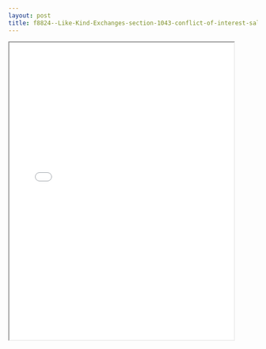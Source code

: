 ```yaml
---
layout: post
title: f8824--Like-Kind-Exchanges-section-1043-conflict-of-interest-sales
---
```


<div class="pdf-container">
<iframe src="/ea/_pdf-2-md/f8824--Like-Kind-Exchanges-section-1043-conflict-of-interest-sales.pdf" height="600" width="90%" allowFullScreen="true"></iframe>
</div>

